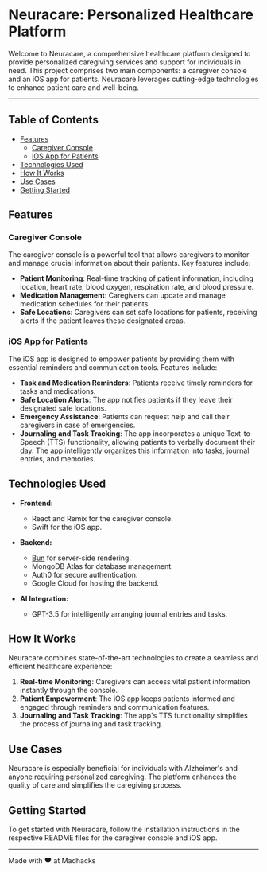 # Neuracare: Personalized Healthcare Platform

Welcome to Neuracare, a comprehensive healthcare platform designed to provide personalized caregiving services and support for individuals in need. This project comprises two main components: a caregiver console and an iOS app for patients. Neuracare leverages cutting-edge technologies to enhance patient care and well-being.

---
## Table of Contents

- [Features](#features)
  - [Caregiver Console](#caregiver-console)
  - [iOS App for Patients](#ios-app-for-patients)
- [Technologies Used](#technologies-used)
- [How It Works](#how-it-works)
- [Use Cases](#use-cases)
- [Getting Started](#getting-started)

## Features

### Caregiver Console

The caregiver console is a powerful tool that allows caregivers to monitor and manage crucial information about their patients. Key features include:

- **Patient Monitoring**: Real-time tracking of patient information, including location, heart rate, blood oxygen, respiration rate, and blood pressure.
- **Medication Management**: Caregivers can update and manage medication schedules for their patients.
- **Safe Locations**: Caregivers can set safe locations for patients, receiving alerts if the patient leaves these designated areas.

### iOS App for Patients

The iOS app is designed to empower patients by providing them with essential reminders and communication tools. Features include:

- **Task and Medication Reminders**: Patients receive timely reminders for tasks and medications.
- **Safe Location Alerts**: The app notifies patients if they leave their designated safe locations.
- **Emergency Assistance**: Patients can request help and call their caregivers in case of emergencies.
- **Journaling and Task Tracking**: The app incorporates a unique Text-to-Speech (TTS) functionality, allowing patients to verbally document their day. The app intelligently organizes this information into tasks, journal entries, and memories.

## Technologies Used

- **Frontend:**
  - React and Remix for the caregiver console.
  - Swift for the iOS app.

- **Backend:**
  - [Bun](https://bunjs.dev/) for server-side rendering.
  - MongoDB Atlas for database management.
  - Auth0 for secure authentication.
  - Google Cloud for hosting the backend.

- **AI Integration:**
  - GPT-3.5 for intelligently arranging journal entries and tasks.

## How It Works

Neuracare combines state-of-the-art technologies to create a seamless and efficient healthcare experience:

1. **Real-time Monitoring**: Caregivers can access vital patient information instantly through the console.
2. **Patient Empowerment**: The iOS app keeps patients informed and engaged through reminders and communication features.
3. **Journaling and Task Tracking**: The app's TTS functionality simplifies the process of journaling and task tracking.

## Use Cases

Neuracare is especially beneficial for individuals with Alzheimer's and anyone requiring personalized caregiving. The platform enhances the quality of care and simplifies the caregiving process.

## Getting Started

To get started with Neuracare, follow the installation instructions in the respective README files for the caregiver console and iOS app.

---
Made with ❤️ at Madhacks
